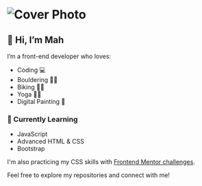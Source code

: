 # ![Cover Photo](https://img.freepik.com/free-vector/flat-silhouette-rock-climbing-nature-background_1308-100333.jpg?t=st=1724061828~exp=1724065428~hmac=99d4e5e740b1fc8dabf743f476954ed584293a86e796d160a19a64ec731c1063&w=1380)
## 👋 Hi, I’m Mah

I’m a front-end developer who loves:
- Coding 💻
- Bouldering 🧗‍♂️
- Biking 🚴‍♂️
- Yoga 🧘‍♀️
- Digital Painting 🎨

### 🚀 Currently Learning
- JavaScript
- Advanced HTML & CSS
- Bootstrap

I'm also practicing my CSS skills with [Frontend Mentor challenges](https://www.frontendmentor.io/).

Feel free to explore my repositories and connect with me!
